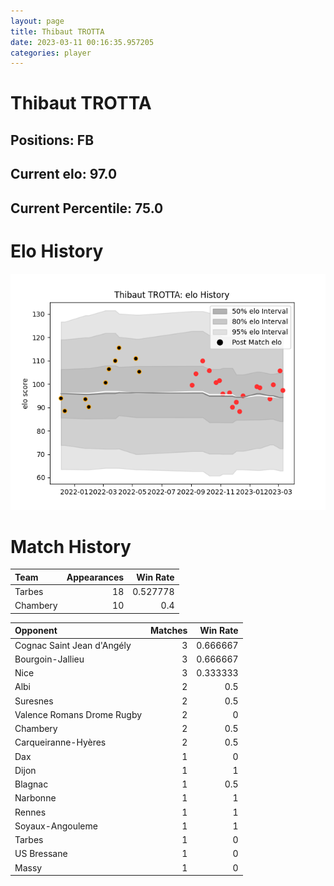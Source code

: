 ```yaml
---  
layout: page  
title: Thibaut TROTTA  
date: 2023-03-11 00:16:35.957205  
categories: player  
---
```

# Thibaut TROTTA

## Positions: FB

## Current elo: 97.0

## Current Percentile: 75.0

# Elo History


![elo history](history_ThibautTROTTA.png)
# Match History


| Team     |   Appearances |   Win Rate |
|:---------|--------------:|-----------:|
| Tarbes   |            18 |   0.527778 |
| Chambery |            10 |   0.4      |

| Opponent                   |   Matches |   Win Rate |
|:---------------------------|----------:|-----------:|
| Cognac Saint Jean d'Angély |         3 |   0.666667 |
| Bourgoin-Jallieu           |         3 |   0.666667 |
| Nice                       |         3 |   0.333333 |
| Albi                       |         2 |   0.5      |
| Suresnes                   |         2 |   0.5      |
| Valence Romans Drome Rugby |         2 |   0        |
| Chambery                   |         2 |   0.5      |
| Carqueiranne-Hyères        |         2 |   0.5      |
| Dax                        |         1 |   0        |
| Dijon                      |         1 |   1        |
| Blagnac                    |         1 |   0.5      |
| Narbonne                   |         1 |   1        |
| Rennes                     |         1 |   1        |
| Soyaux-Angouleme           |         1 |   1        |
| Tarbes                     |         1 |   0        |
| US Bressane                |         1 |   0        |
| Massy                      |         1 |   0        |